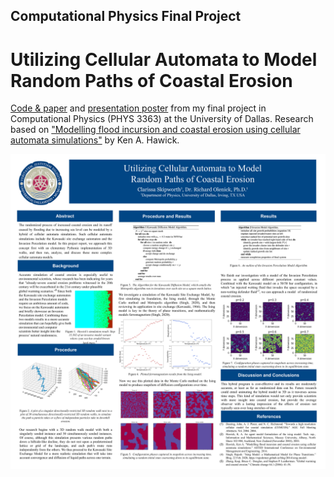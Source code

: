 ## Computational Physics Final Project
# Utilizing Cellular Automata to Model Random Paths of Coastal Erosion 

[Code & paper](https://github.com/cskipworth/comp-phys-erosion/blob/main/Comp-Phys-Final-Project-Cellular-Automata-Erosion-CSkipworth.ipynb) and [presentation poster](https://github.com/cskipworth/comp-phys-erosion/blob/main/PHYS-3363-Comp%20Phys-Final-Report-Coastal-Erosion-CSkipworth.pptx) from my final project in Computational Physics (PHYS 3363) at the University of Dallas. Research based on ["Modelling flood incursion and coastal erosion using cellular automata simulations"](https://www.researchgate.net/publication/287274420_Modelling_Flood_Incursion_and_Coastal_Erosion_using_Cellular_Automata_Simulations) by Ken A. Hawick.

![Comp Phys Erosion presentation poster](https://github.com/cskipworth/comp-phys-erosion/blob/main/Comp-Phys-Erosion-Slide.png)
